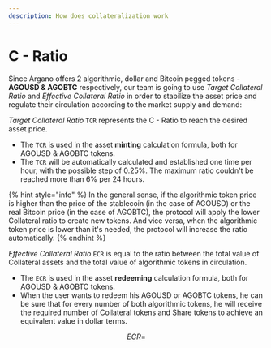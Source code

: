 ```yaml
---
description: How does collateralization work
---
```


# C - Ratio

Since Argano offers 2 algorithmic, dollar and Bitcoin pegged tokens - **AGOUSD & AGOBTC** respectively, our team is going to use _Target Collateral Ratio_ and _Effective Collateral Ratio_ in order to stabilize the asset price and regulate their circulation according to the market supply and demand:

_Target Collateral Ratio_ `TCR` represents the C - Ratio to reach the desired asset price.

* The `TCR` is used in the asset **minting** calculation formula, both for AGOUSD & AGOBTC tokens.
* The `TCR` will be automatically calculated and established one time per hour, with the possible step of 0.25%. The maximum ratio couldn't be reached more than 6% per 24 hours.

{% hint style="info" %}
In the general sense, if the algorithmic token price is higher than the price of the stablecoin \(in the case of AGOUSD\) or the real Bitcoin price \(in the case of AGOBTC\), the protocol will apply the lower Collateral ratio to create new tokens. And vice versa, when the algorithmic token price is lower than it's needed, the protocol will increase the ratio automatically.
{% endhint %}

_Effective Collateral Ratio_ `ECR` is equal to the ratio between the total value of Collateral assets and the total value of algorithmic tokens in circulation.

* The `ECR` is used in the asset **redeeming** calculation formula, both for AGOUSD & AGOBTC tokens.
* When the user wants to redeem his AGOUSD or AGOBTC tokens, he can be sure that for every number of both algorithmic tokens, he will receive the required number of Collateral tokens and Share tokens to achieve an equivalent value in dollar terms.

$$
ECR =
$$

